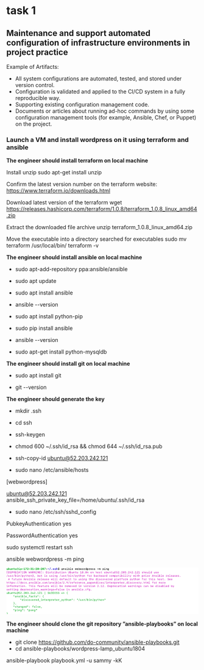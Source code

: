 # task 1
## Maintenance and support automated configuration of infrastructure environments in project practice

Example of Artifacts:	
- All system configurations are automated, tested, and stored under version control.
- Configuration is validated and applied to the CI/CD system in a fully reproducible way.
- Supporting existing configuration management code.
- Documents or articles about running ad-hoc commands by using some configuration management tools (for example, Ansible, Chef, or Puppet) on the project.


### Launch a VM and install wordpress on it using terraform and ansible

**The engineer  should install terraform on local machine**

Install unzip
 sudo apt-get install unzip
 
 Confirm the latest version number on the terraform website:
https://www.terraform.io/downloads.html

 Download latest version of the terraform
wget https://releases.hashicorp.com/terraform/1.0.8/terraform_1.0.8_linux_amd64.zip

Extract the downloaded file archive
unzip terraform_1.0.8_linux_amd64.zip

 Move the executable into a directory searched for executables
sudo mv terraform /usr/local/bin/
terraform -v


**The engineer  should install ansible on local machine**

- sudo apt-add-repository ppa:ansible/ansible
- sudo apt update
- sudo apt install ansible
- ansible --version

- sudo apt install python-pip
- sudo pip install ansible
- ansible --version

- sudo apt-get install python-mysqldb

**The engineer  should install git on local machine**

- sudo apt install git

- git --version


**The engineer should generate the key**

- mkdir .ssh
- cd ssh
- ssh-keygen
- chmod 600 ~/.ssh/id_rsa && chmod 644 ~/.ssh/id_rsa.pub
- ssh-copy-id ubuntu@52.203.242.121

- sudo nano /etc/ansible/hosts

[webwordpress]

ubuntu@52.203.242.121 ansible_ssh_private_key_file=/home/ubuntu/.ssh/id_rsa


- sudo nano /etc/ssh/sshd_config

PubkeyAuthentication yes

PasswordAuthentication yes

sudo systemctl restart ssh

ansible webwordpress -m ping

![picture 1-1](https://github.com/karachko/juniordevops/blob/main/Screenshot%202022-02-22%20at%2013.40.49.png)


**The engineer  should clone the git repository ”ansible-playbooks”  on local machine**

- git clone https://github.com/do-community/ansible-playbooks.git
- cd ansible-playbooks/wordpress-lamp_ubuntu1804


ansible-playbook playbook.yml -u sammy -kK

